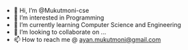 - 👋 Hi, I’m @Mukutmoni-cse
- 👀 I’m interested in Programming
- 🌱 I’m currently learning Computer Science and Engineering
- 💞️ I’m looking to collaborate on ...
- 📫 How to reach me @ ayan.mukutmoni@gmail.com

<!---
Mukutmoni-cse/Mukutmoni-cse is a ✨ special ✨ repository because its `README.md` (this file) appears on your GitHub profile.
You can click the Preview link to take a look at your changes.
--->
